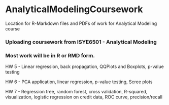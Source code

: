 # AnalyticalModelingCoursework
Location for R-Markdown files and PDFs of work for Analytical Modeling course

### Uploading coursework from ISYE6501 - Analytical Modeling

### Most work will be in R or RMD form.

HW 5 - Linear regression, back propagation, QQPlots and Boxplots, p-value testing

HW 6 - PCA application, linear regression, p-value testing, Scree plots

HW 7 - Regression tree, random forest, cross validation, R-squared, visualization, logistic regression on credit data, ROC curve, precision/recall

